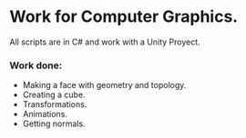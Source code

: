 # Work for Computer Graphics.
All scripts are in C# and work with a Unity Proyect.
### Work done:
- Making a face with geometry and topology.
- Creating a cube.
- Transformations.
- Animations.
- Getting normals.
